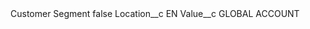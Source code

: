 <?xml version="1.0" encoding="UTF-8"?>
<CustomMetadata xmlns="http://soap.sforce.com/2006/04/metadata" xmlns:xsi="http://www.w3.org/2001/XMLSchema-instance" xmlns:xsd="http://www.w3.org/2001/XMLSchema">
    <label>Customer Segment</label>
    <protected>false</protected>
    <values>
        <field>Location__c</field>
        <value xsi:type="xsd:string">EN</value>
    </values>
    <values>
        <field>Value__c</field>
        <value xsi:type="xsd:string">GLOBAL ACCOUNT</value>
    </values>
</CustomMetadata>
